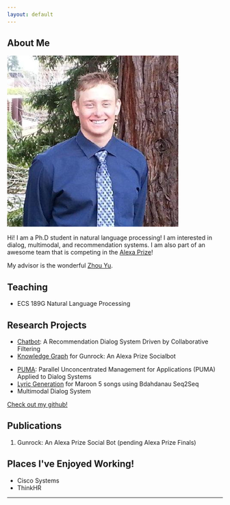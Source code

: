 ```yaml
---
layout: default
---
```


## About Me

<img class="profile-picture" src="profile.jpg">

Hi! I am a Ph.D student in natural language processing! I am interested in dialog, multimodal, and recommendation systems. I am also part of an awesome team that is competing in the [Alexa Prize](https://developer.amazon.com/alexaprize/2018/gunrock)!

My advisor is the wonderful [Zhou Yu](http://zhouyu.cs.ucdavis.edu).

<!-- ## Research Interest -->
## Teaching
* ECS 189G Natural Language Processing

## Research Projects
* [Chatbot](ACL2018.pdf): A Recommendation Dialog System Driven by Collaborative Filtering
* [Knowledge Graph]() for Gunrock: An Alexa Prize Socialbot
<!-- * [MultiModal Chatbot]() Current Project -->
* [PUMA](PUMA.pdf): Parallel Unconcentrated Management for Applications (PUMA) Applied to Dialog Systems
* [Lyric Generation](LyricNMT.pdf) for Maroon 5 songs using Bdahdanau Seq2Seq
* Multimodal Dialog System

[Check out my github!](https://github.com/kevinjesse)

## Publications
1. Gunrock: An Alexa Prize Social Bot (pending Alexa Prize Finals)

## Places I've Enjoyed Working!
* Cisco Systems
* ThinkHR
<!-- 2. S.Holmes, J.Watson: Consequences of living with a sociopath in London -->

<!-- ## Typography

This is a [link](http://google.com). Something *italics* and something **bold**.

Here is a table

Year | Award | Category
-----|-------|--------
2014 | Emmy  | Won Outstanding Lead Actor in a miniseries or a movie
2015 | BAFTA | Nominated for Best Leading Actor for Sherlock
2014 | Satellite | Won Best Actor miniseries or television film

Here is a horizontal rule
 -->
---
<!-- 
Here is a blockquote

> To a great mind, nothing is little -->

<!-- ## References

* Foo Bar: Head of Department, Placeholder Names, Lorem
* John Doe: Associate Professor, Department of Computer Science, Ipsum -->
